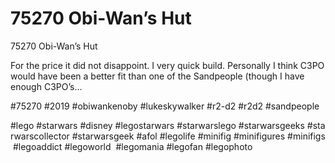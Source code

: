 # 75270 Obi-Wan’s Hut

75270 Obi-Wan’s Hut

For the price it did not disappoint. I very quick build. Personally I think C3PO would have been a better fit than one of the Sandpeople (though I have enough C3PO’s…

#75270 #2019 #obiwankenoby #lukeskywalker #r2-d2 #r2d2 #sandpeople

#lego #starwars #disney #legostarwars #starwarslego #starwarsgeeks #starwarscollector #starwarsgeek #afol #legolife #minifig #minifigures #minifigs #legoaddict #legoworld  #legomania #legofan #legophoto 

